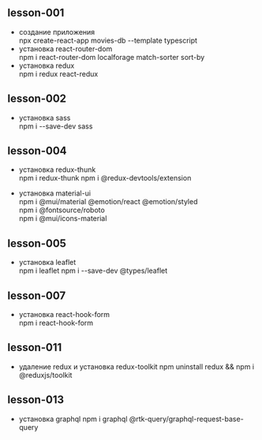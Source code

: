 ## lesson-001

- создание приложения  
npx create-react-app movies-db --template typescript  
- установка react-router-dom  
npm i react-router-dom localforage match-sorter sort-by  
- установка redux  
npm i redux react-redux  

## lesson-002  

- установка sass  
npm i --save-dev sass  

## lesson-004  

- установка redux-thunk  
npm i redux-thunk
npm i @redux-devtools/extension  

- установка material-ui  
npm i @mui/material @emotion/react @emotion/styled  
npm i @fontsource/roboto   
npm i @mui/icons-material  

## lesson-005  

- установка leaflet  
npm i leaflet 
npm i --save-dev @types/leaflet 

## lesson-007  

- установка react-hook-form    
npm i react-hook-form  

## lesson-011  

- удаление redux и установка redux-toolkit 
npm uninstall redux && npm i @reduxjs/toolkit  

## lesson-013  

- установка graphql 
npm i graphql @rtk-query/graphql-request-base-query   